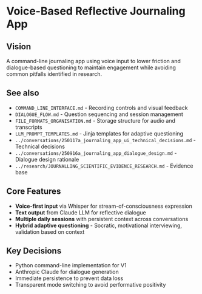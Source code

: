 # Voice-Based Reflective Journaling App

## Vision

A command-line journaling app using voice input to lower friction and dialogue-based questioning to maintain engagement while avoiding common pitfalls identified in research.

## See also

- `COMMAND_LINE_INTERFACE.md` - Recording controls and visual feedback
- `DIALOGUE_FLOW.md` - Question sequencing and session management
- `FILE_FORMATS_ORGANISATION.md` - Storage structure for audio and transcripts
- `LLM_PROMPT_TEMPLATES.md` - Jinja templates for adaptive questioning
- `../conversations/250117a_journaling_app_ui_technical_decisions.md` - Technical decisions
- `../conversations/250916a_journaling_app_dialogue_design.md` - Dialogue design rationale
- `../research/JOURNALLING_SCIENTIFIC_EVIDENCE_RESEARCH.md` - Evidence base

## Core Features

- **Voice-first input** via Whisper for stream-of-consciousness expression
- **Text output** from Claude LLM for reflective dialogue
- **Multiple daily sessions** with persistent context across conversations
- **Hybrid adaptive questioning** - Socratic, motivational interviewing, validation based on context

## Key Decisions

- Python command-line implementation for V1
- Anthropic Claude for dialogue generation
- Immediate persistence to prevent data loss
- Transparent mode switching to avoid performative positivity
